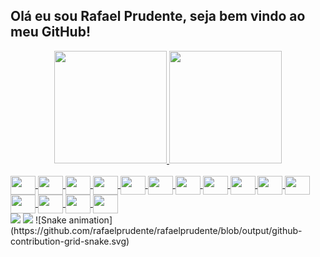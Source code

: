 ## Olá eu sou Rafael Prudente, seja bem vindo ao meu GitHub!
<div align="center">
  <a href="https://github.com/rafaelprudente">
  <img height="180em" src="https://github-readme-stats.vercel.app/api?username=rafaelprudente&show_icons=true&theme=dracula&include_all_commits=true&count_private=true"/>
  <img height="180em" src="https://github-readme-stats.vercel.app/api/top-langs/?username=rafaelprudente&layout=compact&langs_count=7&theme=dracula"/>
</div>
<div style="display: inline_block"><br>
            <img align="center" height="30" width="40" src="https://cdn.jsdelivr.net/gh/devicons/devicon/icons/android/android-original.svg" />
            <img align="center" height="30" width="40" src="https://cdn.jsdelivr.net/gh/devicons/devicon/icons/androidstudio/androidstudio-original.svg" />          
            <img align="center" height="30" width="40" src="https://cdn.jsdelivr.net/gh/devicons/devicon/icons/apache/apache-original-wordmark.svg" />          
            <img align="center" height="30" width="40" src="https://cdn.jsdelivr.net/gh/devicons/devicon/icons/apple/apple-original.svg" />          
            <img align="center" height="30" width="40" src="https://cdn.jsdelivr.net/gh/devicons/devicon/icons/bash/bash-original.svg" />          
            <img align="center" height="30" width="40" src="https://cdn.jsdelivr.net/gh/devicons/devicon/icons/bitbucket/bitbucket-original.svg" />          
            <img align="center" height="30" width="40" src="https://cdn.jsdelivr.net/gh/devicons/devicon/icons/confluence/confluence-original-wordmark.svg" />          
            <img align="center" height="30" width="40" src="https://cdn.jsdelivr.net/gh/devicons/devicon/icons/csharp/csharp-original.svg" />          
            <img align="center" height="30" width="40" src="https://cdn.jsdelivr.net/gh/devicons/devicon/icons/dart/dart-original-wordmark.svg" />         
            <img align="center" height="30" width="40" src="https://cdn.jsdelivr.net/gh/devicons/devicon/icons/java/java-original-wordmark.svg" />          
            <img align="center" height="30" width="40" src="https://cdn.jsdelivr.net/gh/devicons/devicon/icons/jenkins/jenkins-original.svg" />        
            <img align="center" height="30" width="40" src="https://cdn.jsdelivr.net/gh/devicons/devicon/icons/jira/jira-original.svg" />       
            <img align="center" height="30" width="40" src="https://cdn.jsdelivr.net/gh/devicons/devicon/icons/oracle/oracle-original.svg" />      
            <img align="center" height="30" width="40" src="https://cdn.jsdelivr.net/gh/devicons/devicon/icons/raspberrypi/raspberrypi-original.svg" />   
            <img align="center" height="30" width="40" src="https://cdn.jsdelivr.net/gh/devicons/devicon/icons/spring/spring-original-wordmark.svg" />
          </div>
<div>  
  <a href = "mailto:rafael.prudente.santos@gmail.com"><img src="https://img.shields.io/badge/-Gmail-%23333?style=for-the-badge&logo=gmail&logoColor=white" target="_blank"></a>
  <a href="[https://www.linkedin.com/in/rafaella-ballerini-45875016a](https://www.linkedin.com/in/rafaelprudente/?locale=en_US)" target="_blank"><img src="https://img.shields.io/badge/-LinkedIn-%230077B5?style=for-the-badge&logo=linkedin&logoColor=white" target="_blank"></a> 
  ![Snake animation](https://github.com/rafaelprudente/rafaelprudente/blob/output/github-contribution-grid-snake.svg)
</div>
